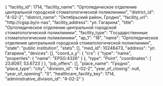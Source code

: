 {
    "facility_id": 1714,
    "facility_name": "Ортопедическое отделение центральной городской стоматологической поликлиники",
    "district_id": "4-02-2",
    "district_name": "Октябрьский район, Гродно",
    "facility_url": "http:\/\/cgsp.by\/o-nas",
    "facility_address": "ул. Гагарина",
    "title": "Ортопедическое отделение центральной городской стоматологической поликлиники",
    "facility_type": "Государственные стоматологические поликлиники",
    "ap_1": "18",
    "name": "Ортопедическое отделение центральной городской стоматологической поликлиники",
    "state": "public institution",
    "stats": [],
    "med_id": 10248473,
    "address": "ул. Гагарина",
    "devices": [],
    "coord_x_y": {
        "crs": {
            "type": "name",
            "properties": {
                "name": "EPSG:4326"
            }
        },
        "type": "Point",
        "coordinates": [
            23.8097,
            53.6723
        ]
    },
    "job_offers": [],
    "place_name": "Гродно",
    "place_type": "city",
    "division_id": "4-02-2",
    "year_of_closing": null,
    "year_of_opening": "0",
    "healthcare_facility_key": 1714,
    "administrative_division_id": "4-02-2"
}